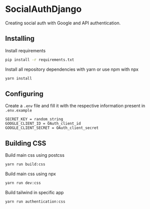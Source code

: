 # SocialAuthDjango

Creating social auth with Google and API authentication.

## Installing

Install requirements

```sh
pip install -r requirements.txt
```

Install all repository dependencies with yarn or use npm with npx

```sh
yarn install
```

## Configuring

Create a `.env` file and fill it with the respective information present in `.env.example`

```env
SECRET_KEY = random_string
GOOGLE_CLIENT_ID = OAuth_client_id
GOOGLE_CLIENT_SECRET = OAuth_client_secret
```

## Building CSS

Build main css using postcss

```sh
yarn run build:css
```

Build main css using npx

```sh
yarn run dev:css
```

Build tailwind in specific app

```sh
yarn run authentication:css
```
